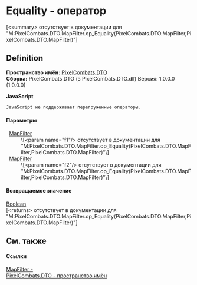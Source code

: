 # Equality - оператор


\[&lt;summary&gt; отсутствует в документации для "M:PixelCombats.DTO.MapFilter.op_Equality(PixelCombats.DTO.MapFilter,PixelCombats.DTO.MapFilter)"\]



## Definition
**Пространство имён:** <a href="f881f7a4-906c-58b7-78f8-47b8496b9d39">PixelCombats.DTO</a>  
**Сборка:** PixelCombats.DTO (в PixelCombats.DTO.dll) Версия: 1.0.0.0 (1.0.0.0)

**JavaScript**
``` JavaScript
JavaScript не поддерживает перегруженные операторы.
```



#### Параметры
<dl><dt>  <a href="098d04a3-dd3c-39e8-277f-82f1a1cde40c">MapFilter</a></dt><dd>\[&lt;param name="f1"/&gt; отсутствует в документации для "M:PixelCombats.DTO.MapFilter.op_Equality(PixelCombats.DTO.MapFilter,PixelCombats.DTO.MapFilter)"\]</dd><dt>  <a href="098d04a3-dd3c-39e8-277f-82f1a1cde40c">MapFilter</a></dt><dd>\[&lt;param name="f2"/&gt; отсутствует в документации для "M:PixelCombats.DTO.MapFilter.op_Equality(PixelCombats.DTO.MapFilter,PixelCombats.DTO.MapFilter)"\]</dd></dl>

#### Возвращаемое значение
<a href="https://learn.microsoft.com/dotnet/api/system.boolean" target="_blank" rel="noopener noreferrer">Boolean</a>  
\[&lt;returns&gt; отсутствует в документации для "M:PixelCombats.DTO.MapFilter.op_Equality(PixelCombats.DTO.MapFilter,PixelCombats.DTO.MapFilter)"\]

## См. также


#### Ссылки
<a href="098d04a3-dd3c-39e8-277f-82f1a1cde40c">MapFilter - </a>  
<a href="f881f7a4-906c-58b7-78f8-47b8496b9d39">PixelCombats.DTO - пространство имён</a>  
